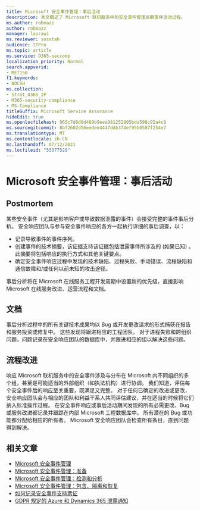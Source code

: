 ```yaml
---
title: Microsoft 安全事件管理：事后活动
description: 本文概述了 Microsoft 联机服务中的安全事件管理后期事件活动过程。
ms.author: robmazz
author: robmazz
manager: laurawi
ms.reviewer: sosstah
audience: ITPro
ms.topic: article
ms.service: O365-seccomp
localization_priority: Normal
search.appverid:
- MET150
f1.keywords:
- NOCSH
ms.collection:
- Strat_O365_IP
- M365-security-compliance
- MS-Compliance
titleSuffix: Microsoft Service Assurance
hideEdit: true
ms.openlocfilehash: 965c7d6d0d469b9eea981252805bda598c92a4c8
ms.sourcegitcommit: 8bf2602d56eedee4447ddb374ef95b0587f254e7
ms.translationtype: MT
ms.contentlocale: zh-CN
ms.lasthandoff: 07/12/2021
ms.locfileid: "53377529"
---
```

# <a name="microsoft-security-incident-management-post-incident-activity"></a>Microsoft 安全事件管理：事后活动

## <a name="postmortem"></a>Postmortem

某些安全事件（尤其是影响客户或导致数据泄露的事件）会接受完整的事件事后分析。 安全响应团队与参与安全事件响应的各方一起执行详细的事后调查，以：

- 记录导致事件的事件序列。
- 创建事件的技术摘要，该证据支持该证据包括泄露事件所涉及的 (如果已知) 。 此摘要将包括响应的执行方式和其他关键要点。
- 确定安全事件响应过程中发现的技术缺陷、过程失败、手动错误、流程缺陷和通信故障和/或任何以前未知的攻击途径。

事后分析将在 Microsoft 在线服务工程开发周期中设置新的优先级，直接影响 Microsoft 在线服务改进、运营流程和文档。

## <a name="documentation"></a>文档

事后分析过程中的所有关键技术成果均以 Bug 或开发更改请求的形式捕获在报告和服务投资或修复中。 这些发现将跟进相应的工程团队。 对于进程失败和跨组织问题，问题记录在安全响应团队的数据库中，并跟进相应的组以解决这些问题。

## <a name="process-improvement"></a>流程改进

响应 Microsoft 联机服务中的安全事件涉及与分布在 Microsoft 内不同组织的多个组，甚至是可能适当的外部组织（如执法机构）进行协调。 我们知道，评估每个安全事件后的响应至关重要，既满足又完整。 对于任何已确定的改进或更改，安全响应团队会与相应的团队和利益干系人共同评估建议，并在适当的时候将它们纳入标准操作过程。 在安全事件响应或事后活动期间发现的所有必需更改、Bug 或服务改进都记录并跟踪在内部 Microsoft 工程数据库中。 所有潜在的 Bug 或功能都分配给相应的所有者。 Microsoft 安全响应团队会检查所有条目，直到问题得到解决。

## <a name="related-articles"></a>相关文章

- [Microsoft 安全事件管理](assurance-security-incident-management.md)
- [Microsoft 安全事件管理：准备](assurance-sim-preparation.md)
- [Microsoft 安全事件管理：检测和分析](assurance-sim-detection-analysis.md)
- [Microsoft 安全事件管理：包含、隔离和恢复](assurance-sim-containment-eradication-recovery.md)
- [如何记录安全事件支持票证](/azure/security/fundamentals/event-support-ticket)
- [GDPR 规定的 Azure 和 Dynamics 365 泄露通知](/compliance/regulatory/gdpr-breach-azure-dynamics)
